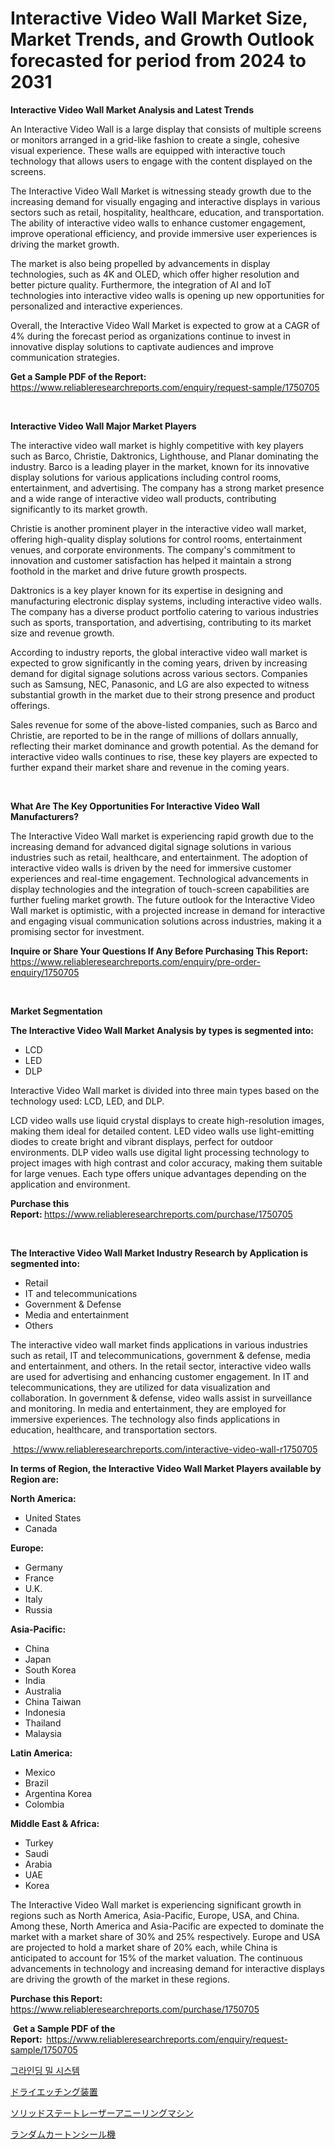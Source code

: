 <p><h1>Interactive Video Wall Market Size, Market Trends, and Growth Outlook forecasted for period from 2024 to 2031</h1></p><p><strong>Interactive Video Wall Market Analysis and Latest Trends</strong></p>
<p><p>An Interactive Video Wall is a large display that consists of multiple screens or monitors arranged in a grid-like fashion to create a single, cohesive visual experience. These walls are equipped with interactive touch technology that allows users to engage with the content displayed on the screens.</p><p>The Interactive Video Wall Market is witnessing steady growth due to the increasing demand for visually engaging and interactive displays in various sectors such as retail, hospitality, healthcare, education, and transportation. The ability of interactive video walls to enhance customer engagement, improve operational efficiency, and provide immersive user experiences is driving the market growth.</p><p>The market is also being propelled by advancements in display technologies, such as 4K and OLED, which offer higher resolution and better picture quality. Furthermore, the integration of AI and IoT technologies into interactive video walls is opening up new opportunities for personalized and interactive experiences.</p><p>Overall, the Interactive Video Wall Market is expected to grow at a CAGR of 4% during the forecast period as organizations continue to invest in innovative display solutions to captivate audiences and improve communication strategies.</p></p>
<p><strong>Get a Sample PDF of the Report:&nbsp;</strong> <a href="https://www.reliableresearchreports.com/enquiry/request-sample/1750705">https://www.reliableresearchreports.com/enquiry/request-sample/1750705</a></p>
<p>&nbsp;</p>
<p><strong>Interactive Video Wall Major Market Players</strong></p>
<p><p>The interactive video wall market is highly competitive with key players such as Barco, Christie, Daktronics, Lighthouse, and Planar dominating the industry. Barco is a leading player in the market, known for its innovative display solutions for various applications including control rooms, entertainment, and advertising. The company has a strong market presence and a wide range of interactive video wall products, contributing significantly to its market growth.</p><p>Christie is another prominent player in the interactive video wall market, offering high-quality display solutions for control rooms, entertainment venues, and corporate environments. The company's commitment to innovation and customer satisfaction has helped it maintain a strong foothold in the market and drive future growth prospects.</p><p>Daktronics is a key player known for its expertise in designing and manufacturing electronic display systems, including interactive video walls. The company has a diverse product portfolio catering to various industries such as sports, transportation, and advertising, contributing to its market size and revenue growth.</p><p>According to industry reports, the global interactive video wall market is expected to grow significantly in the coming years, driven by increasing demand for digital signage solutions across various sectors. Companies such as Samsung, NEC, Panasonic, and LG are also expected to witness substantial growth in the market due to their strong presence and product offerings.</p><p>Sales revenue for some of the above-listed companies, such as Barco and Christie, are reported to be in the range of millions of dollars annually, reflecting their market dominance and growth potential. As the demand for interactive video walls continues to rise, these key players are expected to further expand their market share and revenue in the coming years.</p></p>
<p>&nbsp;</p>
<p><strong>What Are The Key Opportunities For Interactive Video Wall Manufacturers?</strong></p>
<p><p>The Interactive Video Wall market is experiencing rapid growth due to the increasing demand for advanced digital signage solutions in various industries such as retail, healthcare, and entertainment. The adoption of interactive video walls is driven by the need for immersive customer experiences and real-time engagement. Technological advancements in display technologies and the integration of touch-screen capabilities are further fueling market growth. The future outlook for the Interactive Video Wall market is optimistic, with a projected increase in demand for interactive and engaging visual communication solutions across industries, making it a promising sector for investment.</p></p>
<p><strong>Inquire or Share Your Questions If Any Before Purchasing This Report:</strong> <a href="https://www.reliableresearchreports.com/enquiry/pre-order-enquiry/1750705">https://www.reliableresearchreports.com/enquiry/pre-order-enquiry/1750705</a></p>
<p>&nbsp;</p>
<p><strong>Market Segmentation</strong></p>
<p><strong>The Interactive Video Wall Market Analysis by types is segmented into:</strong></p>
<p><ul><li>LCD</li><li>LED</li><li>DLP</li></ul></p>
<p><p>Interactive Video Wall market is divided into three main types based on the technology used: LCD, LED, and DLP. </p><p>LCD video walls use liquid crystal displays to create high-resolution images, making them ideal for detailed content. LED video walls use light-emitting diodes to create bright and vibrant displays, perfect for outdoor environments. DLP video walls use digital light processing technology to project images with high contrast and color accuracy, making them suitable for large venues. Each type offers unique advantages depending on the application and environment.</p></p>
<p><strong>Purchase this Report:&nbsp;</strong><a href="https://www.reliableresearchreports.com/purchase/1750705">https://www.reliableresearchreports.com/purchase/1750705</a></p>
<p>&nbsp;</p>
<p><strong>The Interactive Video Wall Market Industry Research by Application is segmented into:</strong></p>
<p><ul><li>Retail</li><li>IT and telecommunications</li><li>Government & Defense</li><li>Media and entertainment</li><li>Others</li></ul></p>
<p><p>The interactive video wall market finds applications in various industries such as retail, IT and telecommunications, government & defense, media and entertainment, and others. In the retail sector, interactive video walls are used for advertising and enhancing customer engagement. In IT and telecommunications, they are utilized for data visualization and collaboration. In government & defense, video walls assist in surveillance and monitoring. In media and entertainment, they are employed for immersive experiences. The technology also finds applications in education, healthcare, and transportation sectors.</p></p>
<p><a href="https://www.reliableresearchreports.com/interactive-video-wall-r1750705">&nbsp;https://www.reliableresearchreports.com/interactive-video-wall-r1750705</a></p>
<p><strong>In terms of Region, the Interactive Video Wall Market Players available by Region are:</strong></p>
<p>
    <p> <strong> North America: </strong>
        <ul>
            <li>United States</li>
            <li>Canada</li>
        </ul>
        </p> 
    <p> <strong> Europe: </strong>
        <ul>
            <li>Germany</li>
            <li>France</li>
            <li>U.K.</li>
            <li>Italy</li>
            <li>Russia</li>
        </ul>
        </p> 
    <p> <strong> Asia-Pacific: </strong>
        <ul>
            <li>China</li>
            <li>Japan</li>
            <li>South Korea</li>
            <li>India</li>
            <li>Australia</li>
            <li>China Taiwan</li>
            <li>Indonesia</li>
            <li>Thailand</li>
            <li>Malaysia</li>
        </ul>
        </p> 
    <p> <strong> Latin America: </strong>
        <ul>
            <li>Mexico</li>
            <li>Brazil</li>
            <li>Argentina Korea</li>
            <li>Colombia</li>
        </ul>
        </p> 
    <p> <strong> Middle East & Africa: </strong>
        <ul>
            <li>Turkey</li>
            <li>Saudi</li>
            <li>Arabia</li>
            <li>UAE</li>
            <li>Korea</li>
        </ul>
    </p>
    </p>
<p><p>The Interactive Video Wall market is experiencing significant growth in regions such as North America, Asia-Pacific, Europe, USA, and China. Among these, North America and Asia-Pacific are expected to dominate the market with a market share of 30% and 25% respectively. Europe and USA are projected to hold a market share of 20% each, while China is anticipated to account for 15% of the market valuation. The continuous advancements in technology and increasing demand for interactive displays are driving the growth of the market in these regions.</p></p>
<p><strong>Purchase this Report: </strong><a href="https://www.reliableresearchreports.com/purchase/1750705">https://www.reliableresearchreports.com/purchase/1750705</a></p>
<p>&nbsp;<strong>Get a Sample PDF of the Report:&nbsp;&nbsp;</strong><a href="https://www.reliableresearchreports.com/enquiry/request-sample/1750705">https://www.reliableresearchreports.com/enquiry/request-sample/1750705</a></p>
<p><strong></strong></p>
<p><p><a href="https://medium.com/@frankfurter67567/%EB%B6%84%EC%87%84-%EB%B0%80-%EC%8B%9C%EC%8A%A4%ED%85%9C-%EC%8B%9C%EC%9E%A5-%EA%B7%9C%EB%AA%A8-%EC%A0%90%EC%9C%A0%EC%9C%A8-%EB%B0%8F-%ED%8A%B8%EB%A0%8C%EB%93%9C-%EB%B6%84%EC%84%9D-%EB%B3%B4%EA%B3%A0%EC%84%9C-%EC%B5%9C%EC%A2%85-%EC%82%AC%EC%9A%A9-%ED%99%94%ED%95%99-%EC%82%B0%EC%97%85-%EA%B4%91%EC%97%85-%EC%B2%A0%EA%B0%95-%EA%B8%B0%ED%83%80-%EC%9B%90%EC%9E%AC%EB%A3%8C%EB%B3%84-2031%EB%85%84%EA%B9%8C%EC%A7%80-%EC%98%88%EC%B8%A1-c957bedeb88a">그라인딩 밀 시스템</a></p><p><a href="https://github.com/avbqbctihcbe2/Market-Research-Report-List-2/blob/main/7625915141570.md">ドライエッチング装置</a></p><p><a href="https://github.com/DudleyFerry/Market-Research-Report-List-1/blob/main/5119375141569.md">ソリッドステートレーザーアニーリングマシン</a></p><p><a href="https://medium.com/@cielostamm/%E3%83%A9%E3%83%B3%E3%83%80%E3%83%A0%E3%81%AA%E3%82%AB%E3%83%BC%E3%83%88%E3%83%B3%E5%B0%81%E6%AD%A2%E6%A9%9F%E3%81%AE%E5%B8%82%E5%A0%B4%E5%8B%95%E5%90%91%E3%81%A8%E5%88%86%E6%9E%90-%E5%B0%86%E6%9D%A5%E3%81%AE%E6%88%90%E9%95%B7%E3%81%AE%E6%A9%9F%E4%BC%9A%E3%81%A8%E8%AA%B2%E9%A1%8C-2024%E5%B9%B4-2031%E5%B9%B4-b45be47ed2e8">ランダムカートンシール機</a></p></p>
